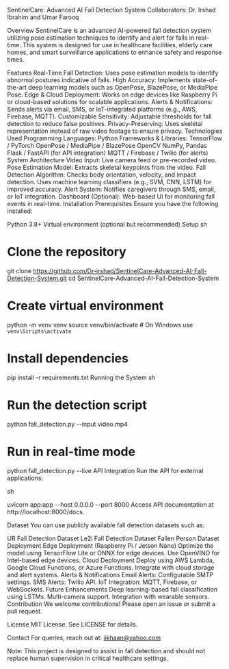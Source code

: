 SentinelCare: Advanced AI Fall Detection System
Collaborators: Dr. Irshad Ibrahim and Umar Farooq

Overview
SentinelCare is an advanced AI-powered fall detection system utilizing pose estimation techniques to identify and alert for falls in real-time. This system is designed for use in healthcare facilities, elderly care homes, and smart surveillance applications to enhance safety and response times.

Features
Real-Time Fall Detection: Uses pose estimation models to identify abnormal postures indicative of falls.
High Accuracy: Implements state-of-the-art deep learning models such as OpenPose, BlazePose, or MediaPipe Pose.
Edge & Cloud Deployment: Works on edge devices like Raspberry Pi or cloud-based solutions for scalable applications.
Alerts & Notifications: Sends alerts via email, SMS, or IoT-integrated platforms (e.g., AWS, Firebase, MQTT).
Customizable Sensitivity: Adjustable thresholds for fall detection to reduce false positives.
Privacy-Preserving: Uses skeletal representation instead of raw video footage to ensure privacy.
Technologies Used
Programming Languages: Python
Frameworks & Libraries:
TensorFlow / PyTorch
OpenPose / MediaPipe / BlazePose
OpenCV
NumPy, Pandas
Flask / FastAPI (for API integration)
MQTT / Firebase / Twilio (for alerts)
System Architecture
Video Input: Live camera feed or pre-recorded video.
Pose Estimation Model: Extracts skeletal keypoints from the video.
Fall Detection Algorithm:
Checks body orientation, velocity, and impact detection.
Uses machine learning classifiers (e.g., SVM, CNN, LSTM) for improved accuracy.
Alert System: Notifies caregivers through SMS, email, or IoT integration.
Dashboard (Optional): Web-based UI for monitoring fall events in real-time.
Installation
Prerequisites
Ensure you have the following installed:

Python 3.8+
Virtual environment (optional but recommended)
Setup
sh
# Clone the repository
git clone https://github.com/Dr-irshad/SentinelCare-Advanced-AI-Fall-Detection-System.git
cd SentinelCare-Advanced-AI-Fall-Detection-System

# Create virtual environment
python -m venv venv
source venv/bin/activate  # On Windows use `venv\Scripts\activate`

# Install dependencies
pip install -r requirements.txt
Running the System
sh

# Run the detection script
python fall_detection.py --input video.mp4

# Run in real-time mode
python fall_detection.py --live
API Integration
Run the API for external applications:

sh

uvicorn app:app --host 0.0.0.0 --port 8000
Access API documentation at http://localhost:8000/docs.

Dataset
You can use publicly available fall detection datasets such as:

UR Fall Detection Dataset
Le2i Fall Detection Dataset
Fallen Person Dataset
Deployment
Edge Deployment (Raspberry Pi / Jetson Nano)
Optimize the model using TensorFlow Lite or ONNX for edge devices.
Use OpenVINO for Intel-based edge devices.
Cloud Deployment
Deploy using AWS Lambda, Google Cloud Functions, or Azure Functions.
Integrate with cloud storage and alert systems.
Alerts & Notifications
Email Alerts: Configurable SMTP settings.
SMS Alerts: Twilio API.
IoT Integration: MQTT, Firebase, or WebSockets.
Future Enhancements
Deep learning-based fall classification using LSTMs.
Multi-camera support.
Integration with wearable sensors.
Contribution
We welcome contributions! Please open an issue or submit a pull request.

License
MIT License. See LICENSE for details.

Contact
For queries, reach out at: iikhaan@yahoo.com

Note: This project is designed to assist in fall detection and should not replace human supervision in critical healthcare settings.
